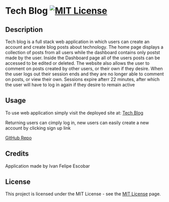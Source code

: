 # Tech Blog  [![MIT License](https://img.shields.io/static/v1?label=license&message=MIT&color=red)](https://choosealicense.com/licenses/mit/)

## Description

Tech blog is a full stack web application in which users can create an account and create blog posts about technology. The home page displays a collection of posts from all users while the dashboard contains only postst made by the user. Inside the Dashboard page all of the users posts can be accessed to be edited or deleted. The website also allows the user to comment on posts created by other users, or their own if they desire. When the user logs out their session ends and they are no longer able to comment on posts, or view their own. Sessions expire afterr 22 minutes, after which the user will have to log in again if they desire to remain active

## Usage 

To use web application simply visit the deployed site at: [Tech Blog](https://technology-blog-spot.herokuapp.com/)

Returning users can cimply log in, new users can easily create a new account by clicking sign up link

[GitHub Repo](https://github.com/IvanFelipeEscobar/Tech-Blog)

## Credits

Application made by Ivan Felipe Escobar

## License


This project is licensed under the MIT License - see the [MIT License](https://choosealicense.com/licenses/mit/) page.

